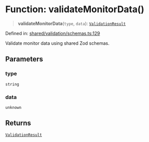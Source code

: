 # Function: validateMonitorData()

> **validateMonitorData**(`type`, `data`): [`ValidationResult`](../interfaces/ValidationResult.md)

Defined in: [shared/validation/schemas.ts:129](https://github.com/Nick2bad4u/Uptime-Watcher/blob/dca5483e793478722cd3e6e125cafcec5fc771f0/shared/validation/schemas.ts#L129)

Validate monitor data using shared Zod schemas.

## Parameters

### type

`string`

### data

`unknown`

## Returns

[`ValidationResult`](../interfaces/ValidationResult.md)
